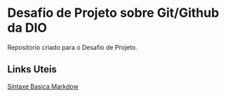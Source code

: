 # Desafio de Projeto  sobre Git/Github da DIO
Repositorio criado para o Desafio de Projeto.

## Links Uteis
[Sintaxe Basica Markdow](https://docs.pipz.com/central-de-ajuda/learning-center/guia-basico-de-markdown#open)
